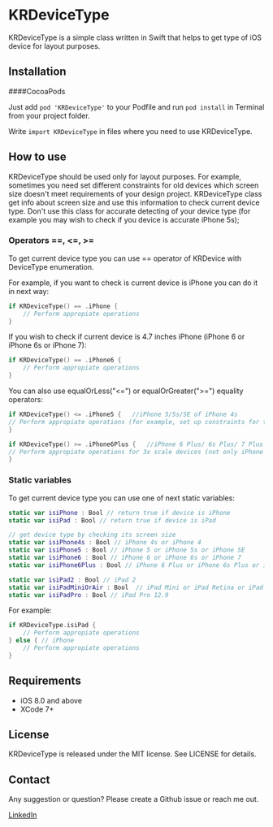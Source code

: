 KRDeviceType
===============

KRDeviceType is a simple class written in Swift that helps to get type of iOS device for layout purposes.


## Installation
####CocoaPods

Just add `pod 'KRDeviceType'` to your Podfile and run `pod install` in Terminal from your project folder.

Write `import KRDeviceType` in files where you need to use KRDeviceType. 


## How to use
KRDeviceType should be used only for layout purposes. For example, sometimes you need set different constraints for old devices which screen size doesn't meet requirements of your design project. KRDeviceType class get info about screen size and use this information to check current device type. Don't use this class for accurate detecting of your device type (for example you may wish to check if you device is accurate iPhone 5s);


### Operators ==, <=, >=

To get current device type you can use == operator of KRDevice with DeviceType enumeration.

For example, if you want to check is current device is iPhone you can do it in next way:

```swift
if KRDeviceType() == .iPhone {
    // Perform appropiate operations
}
```

If you wish to check if current device is 4.7 inches iPhone (iPhone 6 or iPhone 6s or iPhone 7):
```swift
if KRDeviceType() == .iPhone6 {
    // Perform appropiate operations
}
```

You can also use equalOrLess("<=") or equalOrGreater(">=") equality operators:

```swift
if KRDeviceType() <= .iPhone5 {   //iPhone 5/5s/SE of iPhone 4s
// Perform appropiate operations (for example, set up constraints for those old devices)
}
```

```swift
if KRDeviceType() >= .iPhone6Plus {   //iPhone 6 Plus/ 6s Plus/ 7 Plus or greater
// Perform appropiate operations for 3x scale devices (not only iPhone 6Plus, but possibly future devices with higher resolutions screens)
}
```

### Static variables
To get current device type you can use one of next static variables:

```swift
static var isiPhone : Bool // return true if device is iPhone
static var isiPad : Bool // return true if device is iPad

// get device type by checking its screen size
static var isiPhone4s : Bool // iPhone 4s or iPhone 4
static var isiPhone5 : Bool // iPhone 5 or iPhone 5s or iPhone SE
static var isiPhone6 : Bool // iPhone 6 or iPhone 6s or iPhone 7
static var isiPhone6Plus : Bool // iPhone 6 Plus or iPhone 6s Plus or iPhone 7s Plus

static var isiPad2 : Bool // iPad 2
static var isiPadMiniOrAir : Bool  // iPad Mini or iPad Retina or iPad Air or iPad Air 2 or iPad Pro 9.7
static var isiPadPro : Bool // iPad Pro 12.9
```
For example:

```swift
if KRDeviceType.isiPad {
    // Perform appropiate operations
} else { // iPhone
    // Perform appropiate operations
}
```

## Requirements

* iOS 8.0 and above
* XCode 7+

## License

KRDeviceType is released under the MIT license. See LICENSE for details.

## Contact

Any suggestion or question? Please create a Github issue or reach me out.

[LinkedIn](https://www.linkedin.com/in/julian-drapaylo)

